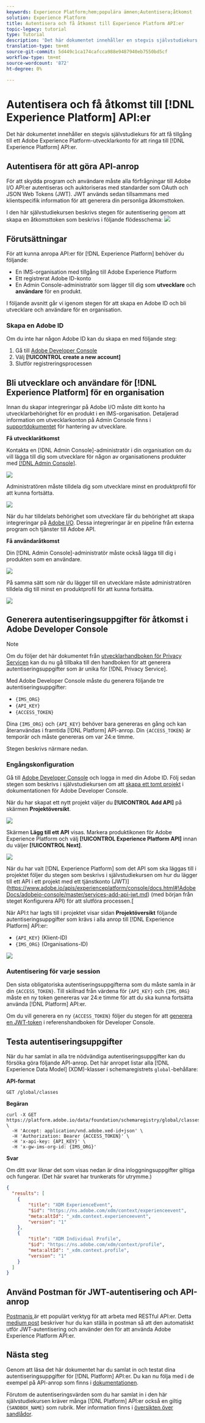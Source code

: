 ```yaml
---
keywords: Experience Platform;hem;populära ämnen;Autentisera;åtkomst
solution: Experience Platform
title: Autentisera och få åtkomst till Experience Platform API:er
topic-legacy: tutorial
type: Tutorial
description: 'Det här dokumentet innehåller en stegvis självstudiekurs för att få tillgång till ett Adobe Experience Platform-utvecklarkonto för att ringa anrop till Experience Platform API:er. '
translation-type: tm+mt
source-git-commit: 5d449c1ca174cafcca988e9487940eb7550bd5cf
workflow-type: tm+mt
source-wordcount: '872'
ht-degree: 0%

---
```



# Autentisera och få åtkomst till [!DNL Experience Platform] API:er

Det här dokumentet innehåller en stegvis självstudiekurs för att få tillgång till ett Adobe Experience Platform-utvecklarkonto för att ringa till [!DNL Experience Platform] API:er.

## Autentisera för att göra API-anrop

För att skydda program och användare måste alla förfrågningar till Adobe I/O API:er autentiseras och auktoriseras med standarder som OAuth och JSON Web Tokens (JWT). JWT används sedan tillsammans med klientspecifik information för att generera din personliga åtkomsttoken.

I den här självstudiekursen beskrivs stegen för autentisering genom att skapa en åtkomsttoken som beskrivs i följande flödesschema:
![](images/authentication/authentication-flowchart.png)

## Förutsättningar

För att kunna anropa API:er för [!DNL Experience Platform] behöver du följande:

* En IMS-organisation med tillgång till Adobe Experience Platform
* Ett registrerat Adobe ID-konto
* En Admin Console-administratör som lägger till dig som **utvecklare** och **användare** för en produkt.

I följande avsnitt går vi igenom stegen för att skapa en Adobe ID och bli utvecklare och användare för en organisation.

### Skapa en Adobe ID

Om du inte har någon Adobe ID kan du skapa en med följande steg:

1. Gå till [Adobe Developer Console](https://console.adobe.io)
2. Välj **[!UICONTROL create a new account]**
3. Slutför registreringsprocessen

## Bli utvecklare och användare för [!DNL Experience Platform] för en organisation

Innan du skapar integreringar på Adobe I/O måste ditt konto ha utvecklarbehörighet för en produkt i en IMS-organisation. Detaljerad information om utvecklarkonton på Admin Console finns i [supportdokumentet](https://helpx.adobe.com/enterprise/using/manage-developers.html) för hantering av utvecklare.

**Få utvecklaråtkomst**

Kontakta en [!DNL Admin Console]-administratör i din organisation om du vill lägga till dig som utvecklare för någon av organisationens produkter med [[!DNL Admin Console]](https://adminconsole.adobe.com/).

![](images/authentication/assign-developer.png)

Administratören måste tilldela dig som utvecklare minst en produktprofil för att kunna fortsätta.

![](images/authentication/add-developer.png)

När du har tilldelats behörighet som utvecklare får du behörighet att skapa integreringar på [Adobe I/O](https://www.adobe.com/go/devs_console_ui). Dessa integreringar är en pipeline från externa program och tjänster till Adobe API.

**Få användaråtkomst**

Din [!DNL Admin Console]-administratör måste också lägga till dig i produkten som en användare.

![](images/authentication/assign-users.png)

På samma sätt som när du lägger till en utvecklare måste administratören tilldela dig till minst en produktprofil för att kunna fortsätta.

![](images/authentication/assign-user-details.png)

## Generera autentiseringsuppgifter för åtkomst i Adobe Developer Console

>[!NOTE]
>
>Om du följer det här dokumentet från [utvecklarhandboken för Privacy Servicen](../privacy-service/api/getting-started.md) kan du nu gå tillbaka till den handboken för att generera autentiseringsuppgifter som är unika för [!DNL Privacy Service].

Med Adobe Developer Console måste du generera följande tre autentiseringsuppgifter:

* `{IMS_ORG}`
* `{API_KEY}`
* `{ACCESS_TOKEN}`

Dina `{IMS_ORG}` och `{API_KEY}` behöver bara genereras en gång och kan återanvändas i framtida [!DNL Platform] API-anrop. Din `{ACCESS_TOKEN}` är temporär och måste genereras om var 24:e timme.

Stegen beskrivs närmare nedan.

### Engångskonfiguration

Gå till [Adobe Developer Console](https://www.adobe.com/go/devs_console_ui) och logga in med din Adobe ID. Följ sedan stegen som beskrivs i självstudiekursen om att [skapa ett tomt projekt](https://www.adobe.io/apis/experienceplatform/console/docs.html#!AdobeDocs/adobeio-console/master/projects-empty.md) i dokumentationen för Adobe Developer Console.

När du har skapat ett nytt projekt väljer du **[!UICONTROL Add API]** på skärmen **Projektöversikt**.

![](images/authentication/add-api-button.png)

Skärmen **Lägg till ett API** visas. Markera produktikonen för Adobe Experience Platform och välj **[!UICONTROL Experience Platform API]** innan du väljer **[!UICONTROL Next]**.

![](images/authentication/add-platform-api.png)

När du har valt [!DNL Experience Platform] som det API som ska läggas till i projektet följer du stegen som beskrivs i självstudiekursen om hur du lägger till ett API i ett projekt med ett tjänstkonto (JWT)](https://www.adobe.io/apis/experienceplatform/console/docs.html#!AdobeDocs/adobeio-console/master/services-add-api-jwt.md) (med början från steget Konfigurera API) för att slutföra processen.[

När API:t har lagts till i projektet visar sidan **Projektöversikt** följande autentiseringsuppgifter som krävs i alla anrop till [!DNL Experience Platform] API:er:

* `{API_KEY}` (Klient-ID)
* `{IMS_ORG}` (Organisations-ID)

![](./images/authentication/api-key-ims-org.png)

### Autentisering för varje session

Den sista obligatoriska autentiseringsuppgifterna som du måste samla in är din `{ACCESS_TOKEN}`. Till skillnad från värdena för `{API_KEY}` och `{IMS_ORG}` måste en ny token genereras var 24:e timme för att du ska kunna fortsätta använda [!DNL Platform] API:er.

Om du vill generera en ny `{ACCESS_TOKEN}` följer du stegen för att [generera en JWT-token](https://www.adobe.io/apis/experienceplatform/console/docs.html#!AdobeDocs/adobeio-console/master/credentials.md) i referenshandboken för Developer Console.

## Testa autentiseringsuppgifter

När du har samlat in alla tre nödvändiga autentiseringsuppgifter kan du försöka göra följande API-anrop. Det här anropet listar alla [!DNL Experience Data Model] (XDM)-klasser i schemaregistrets `global`-behållare:

**API-format**

```http
GET /global/classes
```

**Begäran**

```SHELL
curl -X GET https://platform.adobe.io/data/foundation/schemaregistry/global/classes \
  -H 'Accept: application/vnd.adobe.xed-id+json' \
  -H 'Authorization: Bearer {ACCESS_TOKEN}' \
  -H 'x-api-key: {API_KEY}' \
  -H 'x-gw-ims-org-id: {IMS_ORG}'
```

**Svar**

Om ditt svar liknar det som visas nedan är dina inloggningsuppgifter giltiga och fungerar. (Det här svaret har trunkerats för utrymme.)

```JSON
{
  "results": [
    {
        "title": "XDM ExperienceEvent",
        "$id": "https://ns.adobe.com/xdm/context/experienceevent",
        "meta:altId": "_xdm.context.experienceevent",
        "version": "1"
    },
    {
        "title": "XDM Individual Profile",
        "$id": "https://ns.adobe.com/xdm/context/profile",
        "meta:altId": "_xdm.context.profile",
        "version": "1"
    }
  ]
}
```

## Använd Postman för JWT-autentisering och API-anrop

[Postmanis ](https://www.postman.com/) är ett populärt verktyg för att arbeta med RESTful API:er. Detta [medium post](https://medium.com/adobetech/using-postman-for-jwt-authentication-on-adobe-i-o-7573428ffe7f) beskriver hur du kan ställa in postman så att den automatiskt utför JWT-autentisering och använder den för att använda Adobe Experience Platform API:er.

## Nästa steg

Genom att läsa det här dokumentet har du samlat in och testat dina autentiseringsuppgifter för [!DNL Platform] API:er. Du kan nu följa med i de exempel på API-anrop som finns i [dokumentationen](../landing/documentation/overview.md).

Förutom de autentiseringsvärden som du har samlat in i den här självstudiekursen kräver många [!DNL Platform] API:er också en giltig `{SANDBOX_NAME}` som rubrik. Mer information finns i [översikten över sandlådor](../sandboxes/home.md).